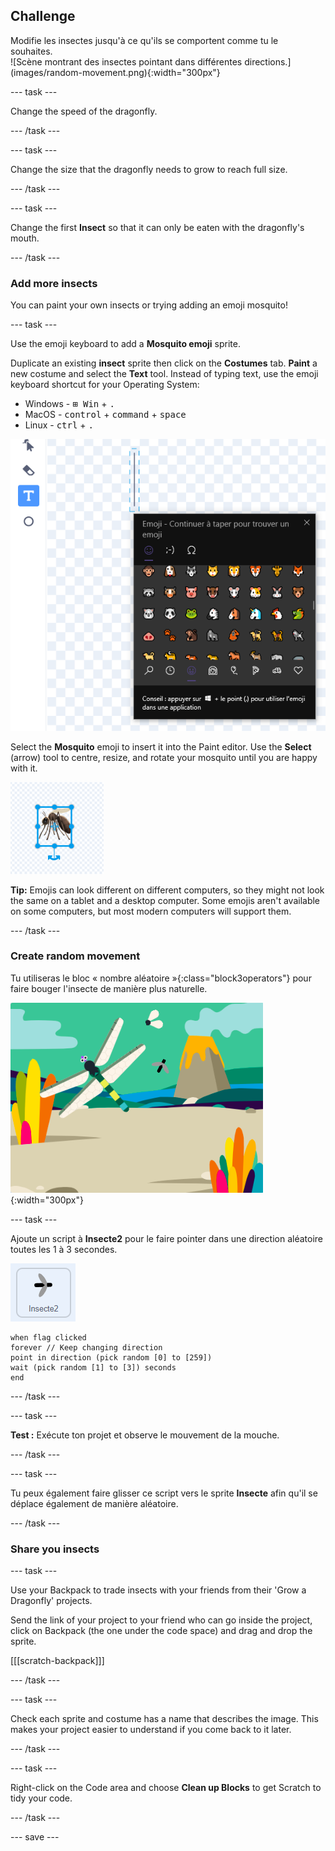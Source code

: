 ## Challenge

<div style="display: flex; flex-wrap: wrap">
<div style="flex-basis: 200px; flex-grow: 1; margin-right: 15px;">
Modifie les insectes jusqu'à ce qu'ils se comportent comme tu le souhaites.
</div>
<div>
![Scène montrant des insectes pointant dans différentes directions.](images/random-movement.png){:width="300px"}
</div>
</div>

--- task ---

Change the speed of the dragonfly.

--- /task ---

--- task ---

Change the size that the dragonfly needs to grow to reach full size.

--- /task ---

--- task ---

Change the first **Insect** so that it can only be eaten with the dragonfly's mouth.

--- /task ---

### Add more insects

You can paint your own insects or trying adding an emoji mosquito!

--- task ---

Use the emoji keyboard to add a **Mosquito emoji** sprite.

Duplicate an existing **insect** sprite then click on the **Costumes** tab. **Paint** a new costume and select the **Text** tool. Instead of typing text, use the emoji keyboard shortcut for your Operating System:

- Windows - <kbd>⊞ Win</kbd> + <kbd>.</kbd>
- MacOS - <kbd>control</kbd> + <kbd>command</kbd> + <kbd>space</kbd>
- Linux - <kbd>ctrl</kbd> + <kbd>.</kbd>

![The popup emoji keyboard with the 'animals and nature' category selected.](images/emoji-keyboard.png)

Select the **Mosquito** emoji to insert it into the Paint editor. Use the **Select** (arrow) tool to centre, resize, and rotate your mosquito until you are happy with it.

![The mosquito emoji in the paint editor.](images/emoji-mosquito.png)

**Tip:** Emojis can look different on different computers, so they might not look the same on a tablet and a desktop computer. Some emojis aren't available on some computers, but most modern computers will support them.

--- /task ---

### Create random movement

Tu utiliseras le bloc « nombre aléatoire »{:class="block3operators"} pour faire bouger l'insecte de manière plus naturelle.

![Stage showing insects pointing in different directions.](images/random-movement.png){:width="300px"}

--- task ---

Ajoute un script à **Insecte2** pour le faire pointer dans une direction aléatoire toutes les 1 à 3 secondes.

![](images/insect2-icon.png)

```blocks3
when flag clicked
forever // Keep changing direction
point in direction (pick random [0] to [259])
wait (pick random [1] to [3]) seconds
end
```

--- /task ---

--- task ---

**Test :** Exécute ton projet et observe le mouvement de la mouche.

--- /task ---

--- task ---

Tu peux également faire glisser ce script vers le sprite **Insecte** afin qu'il se déplace également de manière aléatoire.

--- /task ---

### Share you insects

--- task ---

Use your Backpack to trade insects with your friends from their 'Grow a Dragonfly' projects.

Send the link of your project to your friend who can go inside the project, click on Backpack (the one under the code space) and drag and drop the sprite.

[[[scratch-backpack]]]

--- /task ---

--- task ---

Check each sprite and costume has a name that describes the image. This makes your project easier to understand if you come back to it later.

--- /task ---

--- task ---

Right-click on the Code area and choose **Clean up Blocks** to get Scratch to tidy your code.

--- /task ---

--- save ---
